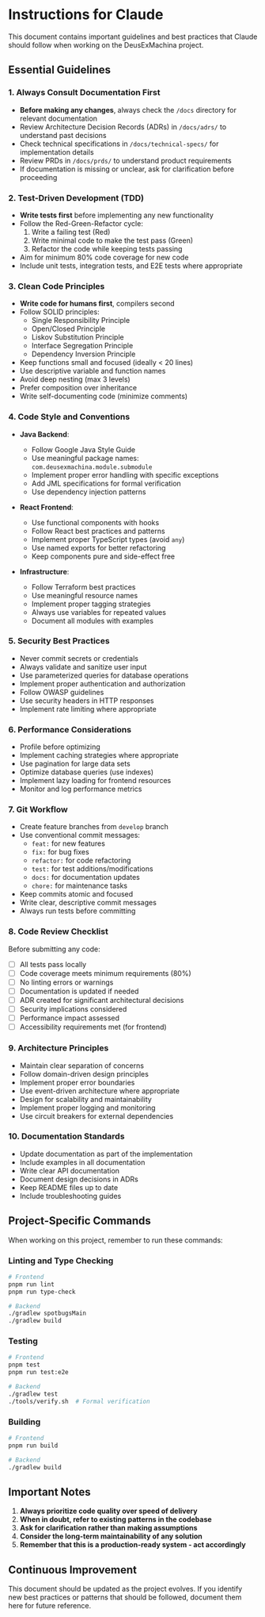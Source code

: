 # Instructions for Claude

This document contains important guidelines and best practices that Claude should follow when working on the DeusExMachina project.

## Essential Guidelines

### 1. Always Consult Documentation First
- **Before making any changes**, always check the `/docs` directory for relevant documentation
- Review Architecture Decision Records (ADRs) in `/docs/adrs/` to understand past decisions
- Check technical specifications in `/docs/technical-specs/` for implementation details
- Review PRDs in `/docs/prds/` to understand product requirements
- If documentation is missing or unclear, ask for clarification before proceeding

### 2. Test-Driven Development (TDD)
- **Write tests first** before implementing any new functionality
- Follow the Red-Green-Refactor cycle:
  1. Write a failing test (Red)
  2. Write minimal code to make the test pass (Green)
  3. Refactor the code while keeping tests passing
- Aim for minimum 80% code coverage for new code
- Include unit tests, integration tests, and E2E tests where appropriate

### 3. Clean Code Principles
- **Write code for humans first**, compilers second
- Follow SOLID principles:
  - Single Responsibility Principle
  - Open/Closed Principle
  - Liskov Substitution Principle
  - Interface Segregation Principle
  - Dependency Inversion Principle
- Keep functions small and focused (ideally < 20 lines)
- Use descriptive variable and function names
- Avoid deep nesting (max 3 levels)
- Prefer composition over inheritance
- Write self-documenting code (minimize comments)

### 4. Code Style and Conventions
- **Java Backend**:
  - Follow Google Java Style Guide
  - Use meaningful package names: `com.deusexmachina.module.submodule`
  - Implement proper error handling with specific exceptions
  - Add JML specifications for formal verification
  - Use dependency injection patterns
  
- **React Frontend**:
  - Use functional components with hooks
  - Follow React best practices and patterns
  - Implement proper TypeScript types (avoid `any`)
  - Use named exports for better refactoring
  - Keep components pure and side-effect free

- **Infrastructure**:
  - Follow Terraform best practices
  - Use meaningful resource names
  - Implement proper tagging strategies
  - Always use variables for repeated values
  - Document all modules with examples

### 5. Security Best Practices
- Never commit secrets or credentials
- Always validate and sanitize user input
- Use parameterized queries for database operations
- Implement proper authentication and authorization
- Follow OWASP guidelines
- Use security headers in HTTP responses
- Implement rate limiting where appropriate

### 6. Performance Considerations
- Profile before optimizing
- Implement caching strategies where appropriate
- Use pagination for large data sets
- Optimize database queries (use indexes)
- Implement lazy loading for frontend resources
- Monitor and log performance metrics

### 7. Git Workflow
- Create feature branches from `develop` branch
- Use conventional commit messages:
  - `feat:` for new features
  - `fix:` for bug fixes
  - `refactor:` for code refactoring
  - `test:` for test additions/modifications
  - `docs:` for documentation updates
  - `chore:` for maintenance tasks
- Keep commits atomic and focused
- Write clear, descriptive commit messages
- Always run tests before committing

### 8. Code Review Checklist
Before submitting any code:
- [ ] All tests pass locally
- [ ] Code coverage meets minimum requirements (80%)
- [ ] No linting errors or warnings
- [ ] Documentation is updated if needed
- [ ] ADR created for significant architectural decisions
- [ ] Security implications considered
- [ ] Performance impact assessed
- [ ] Accessibility requirements met (for frontend)

### 9. Architecture Principles
- Maintain clear separation of concerns
- Follow domain-driven design principles
- Implement proper error boundaries
- Use event-driven architecture where appropriate
- Design for scalability and maintainability
- Implement proper logging and monitoring
- Use circuit breakers for external dependencies

### 10. Documentation Standards
- Update documentation as part of the implementation
- Include examples in all documentation
- Write clear API documentation
- Document design decisions in ADRs
- Keep README files up to date
- Include troubleshooting guides

## Project-Specific Commands

When working on this project, remember to run these commands:

### Linting and Type Checking
```bash
# Frontend
pnpm run lint
pnpm run type-check

# Backend
./gradlew spotbugsMain
./gradlew build
```

### Testing
```bash
# Frontend
pnpm test
pnpm run test:e2e

# Backend
./gradlew test
./tools/verify.sh  # Formal verification
```

### Building
```bash
# Frontend
pnpm run build

# Backend
./gradlew build
```

## Important Notes

1. **Always prioritize code quality over speed of delivery**
2. **When in doubt, refer to existing patterns in the codebase**
3. **Ask for clarification rather than making assumptions**
4. **Consider the long-term maintainability of any solution**
5. **Remember that this is a production-ready system - act accordingly**

## Continuous Improvement

This document should be updated as the project evolves. If you identify new best practices or patterns that should be followed, document them here for future reference.